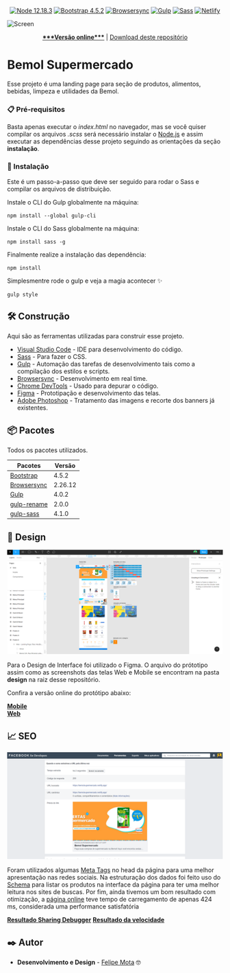 <p align="center">
<a href="https://nodejs.org/en/"><img src="https://img.shields.io/badge/Node-12.18.3-brightgreen.svg?style=flat-square" alt="Node 12.18.3"></a>
<a href="https://github.com/twbs/bootstrap"><img src="https://img.shields.io/badge/Bootstrap-4.5.2-brightgreen.svg?style=flat-square" alt="Bootstrap 4.5.2"></a>
<a href="https://github.com/BrowserSync/browser-sync"><img src="https://img.shields.io/badge/Browsersync-2.26.12-brightgreen.svg?style=flat-square" alt="Browsersync"></a>
<a href="https://github.com/gulpjs/gulp"><img src="https://img.shields.io/badge/Gulp-4.0.2-brightgreen.svg?style=flat-squareg" alt="Gulp"></a>
<a href="https://github.com/sass/dart-sass"><img src="https://img.shields.io/badge/Sass-1.26.10-brightgreen.svg?style=flat-square" alt="Sass"></a>
<a href="https://bemolsupermercado.netlify.app/"><img src="https://api.netlify.com/api/v1/badges/fddb5cf6-4ecf-4a72-8eed-b51d22cac2fc/deploy-status" alt="Netlify"></a>
</p>

![Screen](./screenshot.gif)

<p align="center">
  <a href="https://bemolsupermercado.netlify.app"><strong>***Versão online***</strong></a> | <a href="https://github.com/felipemotabr/bemol-supermercado/archive/master.zip">Download deste repositório</a>
  
</p>

# Bemol Supermercado

Esse projeto é uma landing page para seção de produtos, alimentos, bebidas, limpeza e utilidades da Bemol.

### 📋 Pré-requisitos

Basta apenas executar o *index.html* no navegador, mas se você quiser compilar os arquivos *.scss* será necessário instalar o [Node.js](https://nodejs.org/en/) e assim executar as dependências desse projeto seguindo as orientações da seção **instalação**.

### 🔧 Instalação

Este é um passo-a-passo que deve ser seguido para rodar o Sass e compilar os arquivos de distribuição.

Instale o CLI do Gulp globalmente na máquina:

```
npm install --global gulp-cli
```

Instale o CLI do Sass globalmente na máquina:

```
npm install sass -g 
```

Finalmente realize a instalação das dependência:

```
npm install
```

Simplesmentre rode o gulp e veja a magia acontecer :sparkles:

```
gulp style
```



## 🛠️ Construção

Aqui são as ferramentas utilizadas para construir esse projeto.

* [Visual Studio Code](https://github.com/microsoft/vscode) - IDE para desenvolvimento do código.
* [Sass](https://github.com/sass/sass) - Para fazer o CSS.
* [Gulp](https://github.com/gulpjs/gulp) - Automação das tarefas de desenvolvimento tais como a compilação dos estilos e scripts.
* [Browsersync](https://github.com/BrowserSync/browser-sync) - Desenvolvimento em real time.
* [Chrome DevTools](https://developers.google.com/web/tools/chrome-devtools?hl=pt-br) - Usado para depurar o código.
* [Figma](https://www.figma.com/) - Prototipação e desenvolvimento das telas.
* [Adobe Photoshop](https://www.adobe.com/br/products/photoshop.html) - Tratamento das imagens e recorte dos banners já existentes.

## 📦 Pacotes

Todos os pacotes utilizados.

| __Pacotes__                                                                                 | __Versão__  |
| ------------------------------------------------------------------------------------------- | ----------- |
|  [Bootstrap](https://github.com/twbs/bootstrap)                                             |   4.5.2    |
|  [Browsersync](https://github.com/BrowserSync/browser-sync)                                |   2.26.12  |
|  [Gulp](https://github.com/gulpjs/gulp)                                                     |   4.0.2    |
|  [gulp-rename](https://github.com/hparra/gulp-rename)                                       |   2.0.0    |
|  [gulp-sass](https://github.com/dlmanning/gulp-sass)                                        |   4.1.0    |

## 🎨 Design

![Screenshot Figma](./screenshot-figma.png)


Para o Design de Interface foi utilizado o Figma. O arquivo do prótotipo assim como as screenshots das telas Web e Mobile se encontram na pasta **design** na raiz desse repositório.

Confira a versão online do protótipo abaixo:

[**Mobile**](https://www.figma.com/proto/TyDXpL0FRtkpHsK0gxVtfF/Bemol-Supermercado?node-id=27%3A912&scaling=scale-down)    
[**Web**](https://www.figma.com/proto/TyDXpL0FRtkpHsK0gxVtfF/Bemol-Supermercado?node-id=23%3A872&scaling=scale-down-width)


## 📈 SEO

![Screenshot haring Debugger - Facebook for Developers](./screenshot-meta-tags-facebook.png)

Foram utilizados algumas [Meta Tags](https://gist.github.com/lancejpollard/1978404) no head da página para uma melhor apresentação nas redes sociais. Na estruturação dos dados foi feito uso do [Schema](https://schema.org/docs/gs.html) para listar os produtos na interface da página para ter uma melhor leitura nos sites de buscas. Por fim, ainda tivemos um bom resultado com otimização, a [página online](https://bemolsupermercado.netlify.app/) teve tempo de carregamento de apenas 424 ms, considerada uma performance satisfatória 

[**Resultado Sharing Debugger**](https://developers.facebook.com/tools/debug/?q=https%3A%2F%2Fbemolsupermercado.netlify.app)
[**Resultado da velocidade**](https://tools.pingdom.com/#5d173a9f88800000)



## ✒️ Autor

* **Desenvolvimento e Design** - [Felipe Mota](https://github.com/felipemotabr) 🤓
